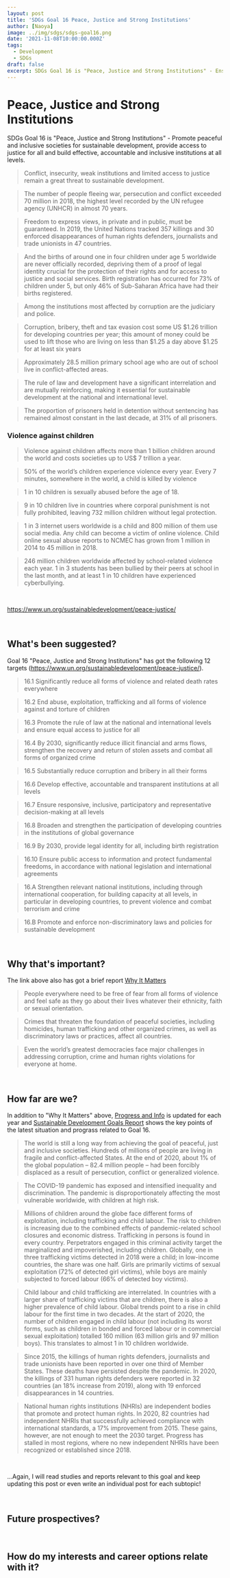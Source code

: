 ```yaml
---
layout: post
title: 'SDGs Goal 16 Peace, Justice and Strong Institutions'
author: [Naoya]
image: ../img/sdgs/sdgs-goal16.png
date: '2021-11-08T10:00:00.000Z'
tags:
  - Development
  - SDGs
draft: false
excerpt: SDGs Goal 16 is "Peace, Justice and Strong Institutions" - Ensure healthy lives and promote well-being for all at all ages
---
```


# Peace, Justice and Strong Institutions

SDGs Goal 16 is "Peace, Justice and Strong Institutions" - Promote peaceful and inclusive societies for sustainable development, provide access to justice for all and build effective, accountable and inclusive institutions at all levels.

> Conflict, insecurity, weak institutions and limited access to justice remain a great threat to sustainable development.

> The number of people fleeing war, persecution and conflict exceeded 70 million in 2018, the highest level recorded by the UN refugee agency (UNHCR) in almost 70 years.

> Freedom to express views, in private and in public, must be guaranteed. In 2019, the United Nations tracked 357 killings and 30 enforced disappearances of human rights defenders, journalists and trade unionists in 47 countries.

> And the births of around one in four children under age 5 worldwide are never officially recorded, depriving them of a proof of legal identity crucial for the protection of their rights and for access to justice and social services. Birth registration has occurred for 73% of children under 5, but only 46% of Sub-Saharan Africa have had their births registered.

> Among the institutions most affected by corruption are the judiciary and police.

> Corruption, bribery, theft and tax evasion cost some US $1.26 trillion for developing countries per year; this amount of money could be used to lift those who are living on less than $1.25 a day above $1.25 for at least six years

> Approximately 28.5 million primary school age who are out of school live in conflict-affected areas.

> The rule of law and development have a significant interrelation and are mutually reinforcing, making it essential for sustainable development at the national and international level.

> The proportion of prisoners held in detention without sentencing has remained almost constant in the last decade, at 31% of all prisoners.

### Violence against children

> Violence against children affects more than 1 billion children around the world and costs societies up to US$ 7 trillion a year.

> 50% of the world’s children experience violence every year. Every 7 minutes, somewhere in the world, a child is killed by violence

> 1 in 10 children is sexually abused before the age of 18.

> 9 in 10 children live in countries where corporal punishment is not fully prohibited, leaving 732 million children without legal protection.

> 1 in 3 internet users worldwide is a child and 800 million of them use social media. Any child can become a victim of online violence. Child online sexual abuse reports to NCMEC has grown from 1 million in 2014 to 45 million in 2018.

> 246 million children worldwide affected by school-related violence each year. 1 in 3 students has been bullied by their peers at school in the last month, and at least 1 in 10 children have experienced cyberbullying.

<br>

https://www.un.org/sustainabledevelopment/peace-justice/

<br>

## What's been suggested?

Goal 16 "Peace, Justice and Strong Institutions" has got the following 12 targets (https://www.un.org/sustainabledevelopment/peace-justice/).

> 16.1 Significantly reduce all forms of violence and related death rates everywhere

> 16.2 End abuse, exploitation, trafficking and all forms of violence against and torture of children

> 16.3 Promote the rule of law at the national and international levels and ensure equal access to justice for all

> 16.4 By 2030, significantly reduce illicit financial and arms flows, strengthen the recovery and return of stolen assets and combat all forms of organized crime

> 16.5 Substantially reduce corruption and bribery in all their forms

> 16.6 Develop effective, accountable and transparent institutions at all levels

> 16.7 Ensure responsive, inclusive, participatory and representative decision-making at all levels

> 16.8 Broaden and strengthen the participation of developing countries in the institutions of global governance

> 16.9 By 2030, provide legal identity for all, including birth registration

> 16.10 Ensure public access to information and protect fundamental freedoms, in accordance with national legislation and international agreements

> 16.A Strengthen relevant national institutions, including through international cooperation, for building capacity at all levels, in particular in developing countries, to prevent violence and combat terrorism and crime

> 16.B Promote and enforce non-discriminatory laws and policies for sustainable development

<br>

## Why that's important?

The link above also has got a brief report [Why It Matters](https://www.un.org/sustainabledevelopment/wp-content/uploads/2019/07/16_Why-It-Matters-2020.pdf)

> People everywhere need to be free of fear from all forms of violence and feel safe as they go about their lives whatever their ethnicity, faith or sexual orientation.

> Crimes that threaten the foundation of peaceful societies, including homicides, human trafficking and other organized crimes, as well as discriminatory laws or practices, affect all countries.

> Even the world’s greatest democracies face major challenges in addressing corruption, crime and human rights violations for everyone at home.

<br>

## How far are we?

In addition to "Why It Matters" above, [Progress and Info](https://sdgs.un.org/goals/goal16) is updated for each year and [Sustainable Development Goals Report](https://unstats.un.org/sdgs/report/2021/goal-16/) shows the key points of the latest situation and prograss related to Goal 16.

> The world is still a long way from achieving the goal of peaceful, just and inclusive societies. Hundreds of millions of people are living in fragile and conflict-affected States. At the end of 2020, about 1% of the global population – 82.4 million people – had been forcibly displaced as a result of persecution, conflict or generalized violence.

> The COVID-19 pandemic has exposed and intensified inequality and discrimination. The pandemic is disproportionately affecting the most vulnerable worldwide, with children at high risk.

> Millions of children around the globe face different forms of exploitation, including trafficking and child labour. The risk to children is increasing due to the combined effects of pandemic-related school closures and economic distress. Trafficking in persons is found in every country. Perpetrators engaged in this criminal activity target the marginalized and impoverished, including children. Globally, one in three trafficking victims detected in 2018 were a child; in low-income countries, the share was one half. Girls are primarily victims of sexual exploitation (72% of detected girl victims), while boys are mainly subjected to forced labour (66% of detected boy victims).

> Child labour and child trafficking are interrelated. In countries with a larger share of trafficking victims that are children, there is also a higher prevalence of child labour. Global trends point to a rise in child labour for the first time in two decades. At the start of 2020, the number of children engaged in child labour (not including its worst forms, such as children in bonded and forced labour or in commercial sexual exploitation) totalled 160 million (63 million girls and 97 million boys). This translates to almost 1 in 10 children worldwide.

> Since 2015, the killings of human rights defenders, journalists and trade unionists have been reported in over one third of Member States. These deaths have persisted despite the pandemic. In 2020, the killings of 331 human rights defenders were reported in 32 countries (an 18% increase from 2019), along with 19 enforced disappearances in 14 countries.

> National human rights institutions (NHRIs) are independent bodies that promote and protect human rights. In 2020, 82 countries had independent NHRIs that successfully achieved compliance with international standards, a 17% improvement from 2015. These gains, however, are not enough to meet the 2030 target. Progress has stalled in most regions, where no new independent NHRIs have been recognized or established since 2018.

<br>

...Again, I will read studies and reports relevant to this goal and keep updating this post or even write an individual post for each subtopic!

<br>

## Future prospectives?

<br>

## How do my interests and career options relate with it?

<br>
